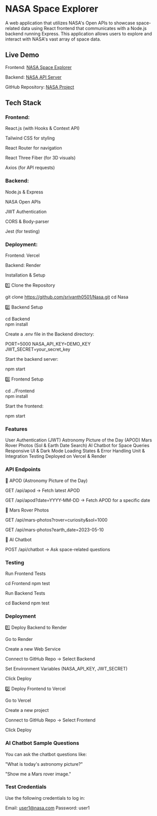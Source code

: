 # NASA Space Explorer
A web application that utilizes NASA's Open APIs to showcase space-related data using React frontend that communicates with a Node.js backend running Express. This application allows users to explore and interact with NASA's vast array of space data.


## Live Demo

Frontend: [NASA Space Explorer](https://nasafrontend.vercel.app/)

Backend: [NASA API Server](https://nasa-backend-h1me.onrender.com)

GitHub Repository: [NASA Project](https://github.com/srivanth0501/Nasa.git)

## Tech Stack

### Frontend:

React.js (with Hooks & Context API)

Tailwind CSS for styling

React Router for navigation

React Three Fiber (for 3D visuals)

Axios (for API requests)

### Backend:

Node.js & Express

NASA Open APIs

JWT Authentication

CORS & Body-parser

Jest (for testing)

### Deployment:

Frontend: Vercel

Backend: Render

 Installation & Setup

1️⃣ Clone the Repository

 git clone https://github.com/srivanth0501/Nasa.git
 cd Nasa

2️⃣ Backend Setup

 cd Backend  
 npm install  

Create a .env file in the Backend directory:

PORT=5000
NASA_API_KEY=DEMO_KEY  
JWT_SECRET=your_secret_key

Start the backend server:

 npm start

3️⃣ Frontend Setup

 cd ../Frontend  
 npm install  

Start the frontend:

 npm start

### Features

User Authentication (JWT)
Astronomy Picture of the Day (APOD)
Mars Rover Photos (Sol & Earth Date Search) 
AI Chatbot for Space Queries
Responsive UI & Dark Mode
Loading States & Error Handling 
Unit & Integration Testing 
Deployed on Vercel & Render

### API Endpoints

🔹 APOD (Astronomy Picture of the Day)

GET /api/apod → Fetch latest APOD

GET /api/apod?date=YYYY-MM-DD → Fetch APOD for a specific date

🔹 Mars Rover Photos

GET /api/mars-photos?rover=curiosity&sol=1000

GET /api/mars-photos?earth_date=2023-05-10

🔹 AI Chatbot

POST /api/chatbot → Ask space-related questions

### Testing

Run Frontend Tests

 cd Frontend
 npm test

Run Backend Tests

 cd Backend
 npm test

### Deployment

1️⃣ Deploy Backend to Render

Go to Render

Create a new Web Service

Connect to GitHub Repo → Select Backend

Set Environment Variables (NASA_API_KEY, JWT_SECRET)

Click Deploy

2️⃣ Deploy Frontend to Vercel

Go to Vercel

Create a new project

Connect to GitHub Repo → Select Frontend

Click Deploy

### AI Chatbot Sample Questions

You can ask the chatbot questions like:

"What is today's astronomy picture?"

"Show me a Mars rover image."

### Test Credentials

Use the following credentials to log in:

Email: user1@nasa.com
Password: user1

